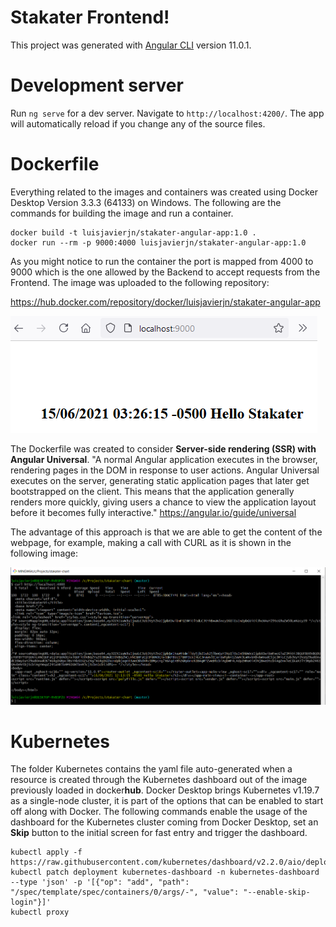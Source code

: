 # Stakater Frontend!

This project was generated with [Angular CLI](https://github.com/angular/angular-cli) version 11.0.1.

# Development server

Run `ng serve` for a dev server. Navigate to `http://localhost:4200/`. The app will automatically reload if you change any of the source files.

# Dockerfile

Everything related to the images and containers was created using Docker Desktop Version 3.3.3 (64133) on Windows. The following are the commands for building the image and run a container.
```
docker build -t luisjavierjn/stakater-angular-app:1.0 .
docker run --rm -p 9000:4000 luisjavierjn/stakater-angular-app:1.0
```
As you might notice to run the container the port is mapped from 4000 to 9000 which is the one allowed by the Backend to accept requests from the Frontend. The image was uploaded to the following repository:

https://hub.docker.com/repository/docker/luisjavierjn/stakater-angular-app

![GET Endpoint](browser-answer.PNG)

The Dockerfile was created to consider **Server-side rendering (SSR) with Angular Universal**. "A normal Angular application executes in the browser, rendering pages in the DOM in response to user actions. Angular Universal executes on the server, generating static application pages that later get bootstrapped on the client. This means that the application generally renders more quickly, giving users a chance to view the application layout before it becomes fully interactive." https://angular.io/guide/universal

The advantage of this approach is that we are able to get the content of the webpage, for example, making a call with CURL as it is shown in the following image:

![CURL Call](curl-answer.PNG)

# Kubernetes

The folder Kubernetes contains the yaml file auto-generated when a resource is created through the Kubernetes dashboard out of the image previously loaded in docker**hub**. Docker Desktop brings Kubernetes v1.19.7 as a single-node cluster, it is part of the options that can be enabled to start off along with Docker. The following commands enable the usage of the dashboard for the Kubernetes cluster coming from Docker Desktop, set an **Skip** button to the initial screen for fast entry and trigger the dashboard.
```
kubectl apply -f https://raw.githubusercontent.com/kubernetes/dashboard/v2.2.0/aio/deploy/recommended.yaml
kubectl patch deployment kubernetes-dashboard -n kubernetes-dashboard --type 'json' -p '[{"op": "add", "path": "/spec/template/spec/containers/0/args/-", "value": "--enable-skip-login"}]'
kubectl proxy
```
